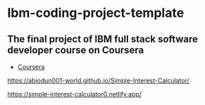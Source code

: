 # Ibm-coding-project-template
## The final project of IBM full stack software developer course on Coursera
- <a href="https://www.coursera.org/professional-certificates/ibm-full-stack-cloud-developer">Coursera</a>

https://abiodun001-world.github.io/Simple-Interest-Calculator/

https://simple-interest-calculator0.netlify.app/

